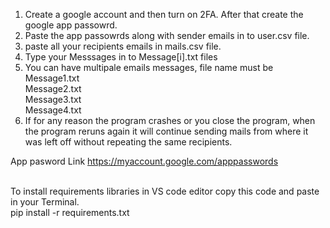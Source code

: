 1. Create a google account and then turn on 2FA. After that create the google app passowrd.<br>
2. Paste the app passowrds along with sender emails in to user.csv file.<br>
3. paste all your recipients emails in mails.csv file.<br>
4. Type your Messsages in to Message[i].txt files<br>
5. You can have multipale emails messages, file name must be <br>
Message1.txt<br>
Message2.txt<br>
Message3.txt<br>
Message4.txt<br>
6. If for any reason the program crashes or you close the program, 
   when the program reruns again it will continue sending mails from where it was left off without repeating the same recipients. <br>

App pasword Link https://myaccount.google.com/apppasswords <br><br>

To install requirements libraries in VS code editor copy this code and paste in your Terminal.<br>
pip install -r requirements.txt<br><br>

